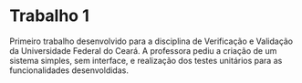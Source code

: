 # Trabalho 1
Primeiro trabalho desenvolvido para a disciplina de Verificação e Validação da Universidade Federal do Ceará. A professora pediu a criação de um sistema simples, sem interface, e realização dos testes unitários para as funcionalidades desenvoldidas.
